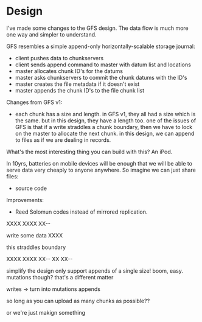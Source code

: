 Design
======

I've made some changes to the GFS design. The data flow is much more one way and simpler to understand.

GFS resembles a simple append-only horizontally-scalable storage journal:

 - client pushes data to chunkservers
 - client sends append command to master with datum list and locations
 - master allocates chunk ID's for the datums
 - master asks chunkservers to commit the chunk datums with the ID's
 - master creates the file metadata if it doesn't exist
 - master appends the chunk ID's to the file chunk list

Changes from GFS v1:

 - each chunk has a size and length. in GFS v1, they all had a size which is the same. but in this design, they have a length too. one of the issues of GFS is that if a write straddles a chunk boundary, then we have to lock on the master to allocate the next chunk. in this design, we can append to files as if we are dealing in records.

What's the most interesting thing you can build with this? An iPod.

In 10yrs, batteries on mobile devices will be enough that we will be able to serve data very cheaply to anyone anywhere.
So imagine we can just share files:

- source code



Improvements:

 - Reed Solomun codes instead of mirrored replication.



XXXX XXXX XX--

write some data
XXXX

this straddles boundary

XXXX XXXX XX--
            XX XX--

simplify the design
only support appends of a single size!
boom, easy.
mutations though? that's a different matter


writes -> turn into
    mutations
    appends



so long as you can upload as many chunks as possible??

or we're just makign something

